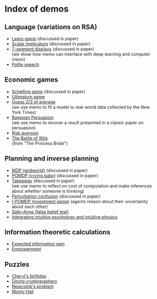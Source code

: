 # Index of demos

## Language (variations on RSA)

- [Lewis game](./demo-rsa.py) (discussed in paper)
- [Scalar implicature](./demo-scalar.py) (discussed in paper)
- [7-segment displays](./demo-7segment.ipynb) (discussed in paper)  
  (we show how memo can interface with deep learning and computer vision)
- [Polite speech](./demo-politeness.ipynb)

## Economic games

- [Schelling game](./demo-schelling.ipynb) (discussed in paper)  
- [Ultimatum game](./demo-ultimatum.ipynb)
- [Guess 2/3 of average](./demo-23.ipynb)  
  (we use memo to fit a model to real-world data collected by the New York Times)
- [Bayesian Persuasion](./demo-persuasion.ipynb)  
  (we use memo to recover a result presented in a classic paper on persuasion)
- [Risk aversion](./demo-risk-aversion.ipynb)
- [The Battle of Wits](./demo-vizzini.py)  
  (from "The Princess Bride")

## Planning and inverse planning

- [MDP (gridworld)](./demo-mdp.ipynb) (discussed in paper)
- [POMDP (crying baby)](./demo-pomdp.ipynb) (discussed in paper)
- [Takeaway](./demo-takeaway.ipynb) (discussed in paper)  
  (we use memo to reflect on cost of computation and make inferences about _whether_ someone is thinking)
- [Perturbation confusion](./demo-pc.ipynb) (discussed in paper)
- [I-POMDP (investment game)](./demo-i-pomdp.ipynb)
  (agents reason about their uncertainty about each other)
- [Sally-Anne (false belief test)](./demo-sally-anne.ipynb)
- [Integrating intuitive psychology and intuitive physics](./demo-physics.ipynb)

## Information theoretic calculations

- [Expected information gain](./demo-eig.ipynb)
- [Empowerment](./demo-empowerment.py)

## Puzzles

- [Cheryl's birthday](./demo-cheryl.ipynb)
- [Dining cryptographers](./demo-dining-cryptographers.ipynb)
- [Newcomb's problem](./demo-newcomb.ipynb)
- [Monty Hall](./demo-monty.ipynb)
